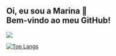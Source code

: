 <p align="center">
  
  <h2> Oi, eu sou a Marina 🐸 <br> Bem-vindo ao meu GitHub! </h2> 

  <a href="https://www.linkedin.com/in/marina-k-e/">
    <img src="https://img.shields.io/badge/LinkedIn-0077B5?style=for-the-badge&logo=linkedin&logoColor=white"/>
  </a>
</p>

[![Top Langs](https://github-readme-stats.vercel.app/api/top-langs/?username=Marinakrae&layout=compact)](https://github.com/Marinakrae/github-readme-stats)


